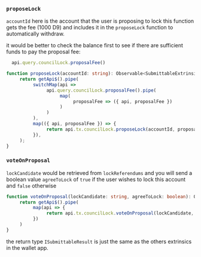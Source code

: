 ### `proposeLock`

`accountId` here is the account that the user is proposing to lock
this function gets the fee (1000 D9) and includes it in the `proposeLock` function to automatically withdraw.

it would be better to check the balance first to see if there are sufficient funds to pay the proposal fee:

```typescript
  api.query.councilLock.proposalFee()
```

```typescript
function proposeLock(accountId: string): Observable<SubmittableExtrinsic<"rxjs", ISubmittableResult>> {
     return getApi$().pipe(
          switchMap(api =>
               api.query.councilLock.proposalFee().pipe(
                    map(
                         proposalFee => ({ api, proposalFee })
                    )
               )
          ),
          map(({ api, proposalFee }) => {
               return api.tx.councilLock.proposeLock(accountId, proposalFee);
          }),
     );
}
```


### `voteOnProposal`

`lockCandidate` would be retrieved from `lockReferendums` and you will send a boolean value `agreeToLock` of `true` if the user wishes to lock this account and `false` otherwise
```typescript
function voteOnProposal(lockCandidate: string, agreeToLock: boolean): Observable<SubmittableExtrinsic<"rxjs", ISubmittableResult>> {
     return getApi$().pipe(
          map(api => {
               return api.tx.councilLock.voteOnProposal(lockCandidate, agreeToLock);
          })
     )
}
```

the return type `ISubmittableResult` is just the same as the others extrinsics in the wallet app. 


